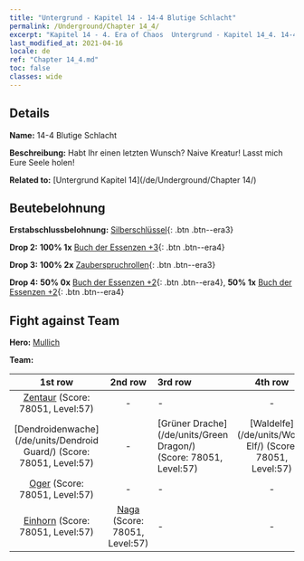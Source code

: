```yaml
---
title: "Untergrund - Kapitel 14 - 14-4 Blutige Schlacht"
permalink: /Underground/Chapter 14_4/
excerpt: "Kapitel 14 - 4. Era of Chaos  Untergrund - Kapitel 14_4. 14-4 Blutige Schlacht"
last_modified_at: 2021-04-16
locale: de
ref: "Chapter 14_4.md"
toc: false
classes: wide
---
```


## Details

 **Name:** 14-4 Blutige Schlacht

 **Beschreibung:** Habt Ihr einen letzten Wunsch? Naive Kreatur! Lasst mich Eure Seele holen!

 **Related to:** [Untergrund Kapitel 14](/de/Underground/Chapter 14/)

## Beutebelohnung

 **Erstabschlussbelohnung:** [Silberschlüssel](/de/Items/con_693/){: .btn .btn--era3}

 **Drop 2:** **100% 1x** [Buch der Essenzen +3](/de/Items/mat_60/){: .btn .btn--era4}

 **Drop 3:** **100% 2x** [Zauberspruchrollen](/de/Items/con_694/){: .btn .btn--era3}

 **Drop 4:** **50% 0x** [Buch der Essenzen +2](/de/Items/mat_53/){: .btn .btn--era4}, **50% 1x** [Buch der Essenzen +2](/de/Items/mat_53/){: .btn .btn--era4}


## Fight against Team
 **Hero:** [Mullich](/de/heroes/Mullich/)

 **Team:**


  | 1st row | 2nd row | 3rd row | 4th row |
  |:----:|:----:|:----|:----:|
  | [Zentaur](/de/units/Centaur/) (Score: 78051, Level:57)  | - | - | - |
  | [Dendroidenwache](/de/units/Dendroid Guard/) (Score: 78051, Level:57)  | - | [Grüner Drache](/de/units/Green Dragon/) (Score: 78051, Level:57)  | [Waldelfe](/de/units/Wood Elf/) (Score: 78051, Level:57)  |
  | [Oger](/de/units/Ogre/) (Score: 78051, Level:57)  | - | - | - |
  | [Einhorn](/de/units/Unicorn/) (Score: 78051, Level:57)  | [Naga](/de/units/Naga/) (Score: 78051, Level:57)  | - | - |


